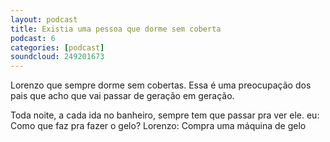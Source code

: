 ```yaml
---
layout: podcast
title: Existia uma pessoa que dorme sem coberta
podcast: 6
categories: [podcast]
soundcloud: 249201673
---
```


Lorenzo que sempre dorme sem cobertas. Essa é uma preocupação dos pais que acho
que vai passar de geração em geração.

Toda noite, a cada ida no banheiro, sempre tem que passar pra ver ele.
eu: Como que faz pra fazer o gelo?
Lorenzo: Compra uma máquina de gelo

